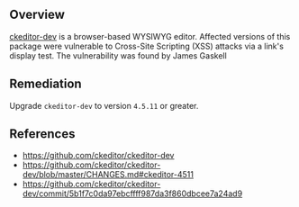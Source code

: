 ## Overview
[ckeditor-dev](https://www.npmjs.com/package/ckeditor-dev) is a browser-based WYSIWYG editor.
Affected versions of this package were vulnerable to Cross-Site Scripting (XSS) attacks via a link's display test.
The vulnerability was found by James Gaskell

## Remediation
Upgrade `ckeditor-dev` to version `4.5.11` or greater.

## References
- https://github.com/ckeditor/ckeditor-dev
- https://github.com/ckeditor/ckeditor-dev/blob/master/CHANGES.md#ckeditor-4511
- https://github.com/ckeditor/ckeditor-dev/commit/5b1f7c0da97ebcffff987da3f860dbcee7a24ad9
